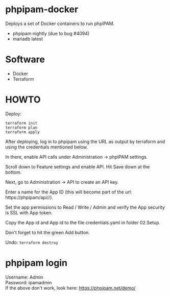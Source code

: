 # phpipam-docker
Deploys a set of Docker containers to run phpIPAM.
- phpipam nightly (due to bug #4094)
- mariadb latest

# Software
- Docker
- Terraform

# HOWTO
Deploy:
```
terraform init
terraform plan
terraform apply
```  
After deploying, log in to phpipam using the URL as output by terraform and using the credentials mentioned below. 

In there, enable API calls under Administration -> phpIPAM settings.  

Scroll down to Feature settings and enable API. Hit Save down at the bottom.  

Next, go to Administration -> API to create an API key.  

Enter a name for the App ID (this will become part of the url: https://phpipam/api/<appid>/).  

Set the app permissions to Read / Write / Admin and verify the App security is SSL with App token.  

Copy the App id and App id to the file credentials.yaml in folder 02.Setup.  

Don't forget to hit the green Add button.  

Undo:
`terraform destroy`

# phpipam login
Username: Admin  
Password: ipamadmin  
If the above don't work, look here: https://phpipam.net/demo/